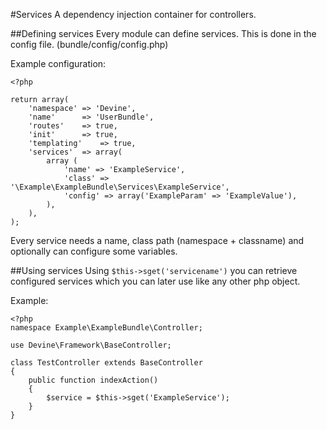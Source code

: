 #Services
A dependency injection container for controllers.

##Defining services
Every module can define services. This is done in the config file. (bundle/config/config.php) 

Example configuration:

	<?php

	return array(
    	'namespace' => 'Devine',
	    'name'      => 'UserBundle',
    	'routes'    => true,
	    'init'      => true,
    	'templating'    => true,
	    'services'  => array(
	    	array (
    	    	'name' => 'ExampleService',
	        	'class' => '\Example\ExampleBundle\Services\ExampleService',
	        	'config' => array('ExampleParam' => 'ExampleValue'),
        	),
    	),
	);
	
Every service needs a name, class path (namespace + classname) and optionally can configure some variables.

##Using services
Using `$this->sget('servicename')` you can retrieve configured services which you can later use like any other php object.

Example:
	
	<?php
	namespace Example\ExampleBundle\Controller;

	use Devine\Framework\BaseController;

	class TestController extends BaseController
	{
    	public function indexAction()
    	{
    	    $service = $this->sget('ExampleService');
    	}
	}